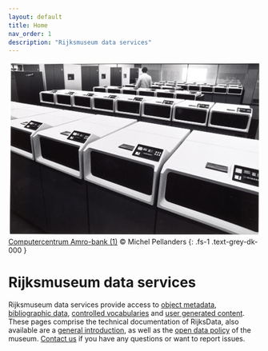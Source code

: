 ```yaml
---
layout: default
title: Home
nav_order: 1
description: "Rijksmuseum data services"
---
```


![](/assets/img/NG-1986-6-21.jpg)
[Computercentrum Amro-bank (1)](http://hdl.handle.net/10934/RM0001.COLLECT.347085) © Michel Pellanders
{: .fs-1 .text-grey-dk-000 }

# Rijksmuseum data services
Rijksmuseum data services provide access to [object metadata](./object-metadata), [bibliographic data](./bibliographic-data), [controlled vocabularies](./controlled-vocabularies) and [user generated content](./user-generated-content). These pages comprise the technical documentation of RijksData, also available are a [general introduction](https://www.rijksmuseum.nl/en/data/), as well as the [open data policy](https://www.rijksmuseum.nl/en/data/policy) of the museum. [Contact us](https://www.rijksmuseum.nl/en/research/conduct-research/contact-form) if you have any questions or want to report issues.
